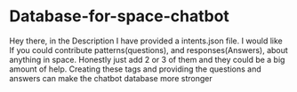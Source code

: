 # Database-for-space-chatbot
Hey there, in the Description I have provided a intents.json file. I would like If you could contribute patterns(questions), and responses(Answers), about anything in space. Honestly just add 2 or 3 of them and they could be a big amount of help. Creating these tags and providing the questions and answers can make the chatbot database more stronger

